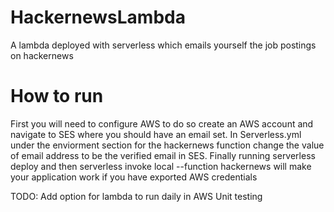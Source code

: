 # HackernewsLambda
A lambda deployed with serverless which emails yourself the job postings on hackernews


# How to run
  First you will need to configure AWS to do so create an AWS account and navigate to SES where you should have an email set.
   In Serverless.yml under the enviorment section for the hackernews function change the value of email address to be the verified email in SES.
  Finally running serverless deploy and then serverless invoke local --function hackernews will make your application work if you have exported AWS credentials
  
  TODO:
      Add option for lambda to run daily in AWS
      Unit testing 
